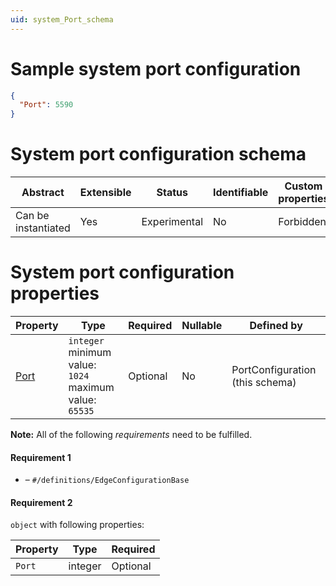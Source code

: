 ```yaml
---
uid: system_Port_schema
---
```


# Sample system port configuration

```json
{
  "Port": 5590
}
```

# System port configuration schema

| Abstract            | Extensible | Status       | Identifiable | Custom properties | Additional properties | Defined in                                         |
| ------------------- | ---------- | ------------ | ------------ | ----------------- | --------------------- | -------------------------------------------------- |
| Can be instantiated | Yes        | Experimental | No           | Forbidden         | Forbidden             | [System_Port_schema.json](System_Port_schema.json) |

# System port configuration properties

| Property      | Type      | Required | Nullable | Defined by                      |
| ------------- | --------- | -------- | -------- | ------------------------------- |
| [Port](#port) | `integer` <br> minimum value: `1024` <br> maximum value: `65535` | Optional | No       | PortConfiguration (this schema) |

**Note:**  All of the following _requirements_ need to be fulfilled.

#### Requirement 1

- []() – `#/definitions/EdgeConfigurationBase`

#### Requirement 2

`object` with following properties:

| Property | Type    | Required |
| -------- | ------- | -------- |
| `Port`   | integer | Optional |
